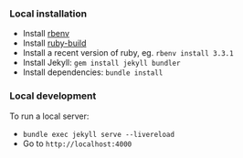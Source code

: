 ### Local installation

- Install [rbenv](https://github.com/rbenv/rbenv)
- Install [ruby-build](https://github.com/rbenv/ruby-build)
- Install a recent version of ruby, eg. `rbenv install 3.3.1`
- Install Jekyll: `gem install jekyll bundler`
- Install dependencies: `bundle install`

### Local development

To run a local server:
- `bundle exec jekyll serve --livereload`
- Go to `http://localhost:4000`
